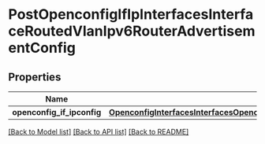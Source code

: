 # PostOpenconfigIfIpInterfacesInterfaceRoutedVlanIpv6RouterAdvertisementConfig

## Properties
Name | Type | Description | Notes
------------ | ------------- | ------------- | -------------
**openconfig_if_ipconfig** | [**OpenconfigInterfacesInterfacesOpenconfiginterfacesinterfacesSubinterfacesOpenconfigifipipv6RouteradvertisementConfig**](OpenconfigInterfacesInterfacesOpenconfiginterfacesinterfacesSubinterfacesOpenconfigifipipv6RouteradvertisementConfig.md) |  | [optional] 

[[Back to Model list]](../README.md#documentation-for-models) [[Back to API list]](../README.md#documentation-for-api-endpoints) [[Back to README]](../README.md)


